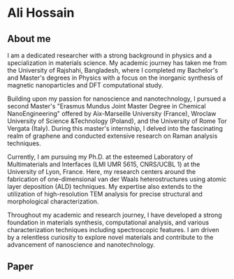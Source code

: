 # Ali Hossain
## About me
I am a dedicated researcher with a strong background in physics and a specialization in materials science. My academic journey has taken me from the University of Rajshahi, Bangladesh, where I completed my Bachelor's and Master's degrees in Physics with a focus on the inorganic synthesis of magnetic nanoparticles and DFT computational study.

Building upon my passion for nanoscience and nanotechnology, I pursued a second Master's "Erasmus Mundus Joint Master Degree in Chemical NanoEngineering" offered by Aix-Marseille University (France), Wroclaw University of Science &Technology (Poland), and the University of Rome Tor Vergata (Italy). During this master's internship, I delved into the fascinating realm of graphene and conducted extensive research on Raman analysis techniques.

Currently, I am pursuing my Ph.D. at the esteemed Laboratory of Multimaterials and Interfaces (LMI UMR 5615, CNRS/UCBL 1) at the University of Lyon, France. Here, my research centers around the fabrication of one-dimensional van der Waals heterostructures using atomic layer deposition (ALD) techniques. My expertise also extends to the utilization of high-resolution TEM analysis for precise structural and morphological characterization.

Throughout my academic and research journey, I have developed a strong foundation in materials synthesis, computational analysis, and various characterization techniques including spectroscopic features. I am driven by a relentless curiosity to explore novel materials and contribute to the advancement of nanoscience and nanotechnology.

## Paper
 
